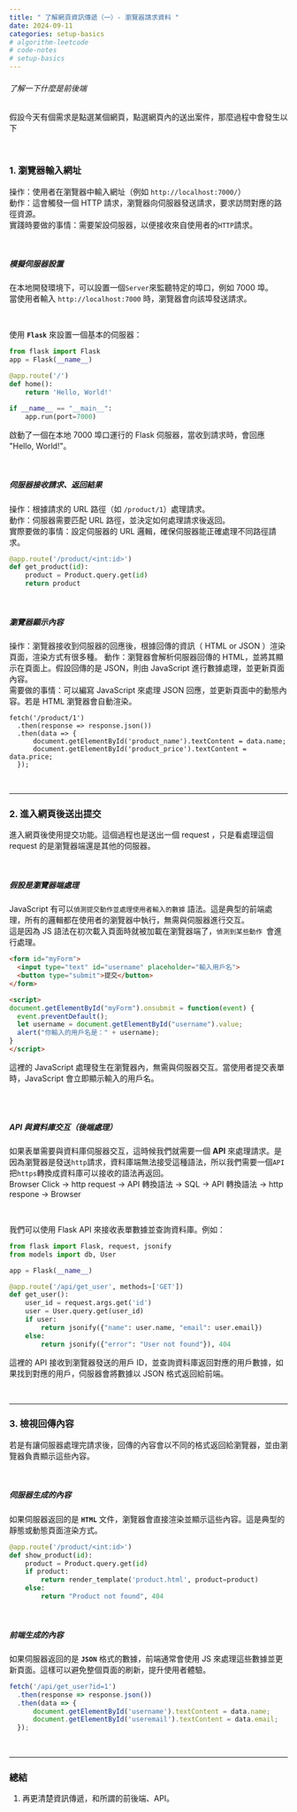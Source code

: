 ```yaml
---
title: " 了解網頁資訊傳遞（一）- 瀏覽器請求資料 "
date: 2024-09-11
categories: setup-basics
# algorithm-leetcode
# code-notes
# setup-basics
---
```

<!-- 大綱引言 -->
###### 了解一下什麼是前後端
<!-- 正文 -->

假設今天有個需求是點選某個網頁，點選網頁內的送出案件，那麼過程中會發生以下

<br>

### 1. 瀏覽器輸入網址

操作：使用者在瀏覽器中輸入網址（例如 `http://localhost:7000/`）  
動作：這會觸發一個 HTTP 請求，瀏覽器向伺服器發送請求，要求訪問對應的路徑資源。  
實踐時要做的事情：需要架設伺服器，以便接收來自使用者的`HTTP`請求。

<br>

##### 模擬伺服器設置

在本地開發環境下，可以設置一個`Server`來監聽特定的埠口，例如 7000 埠。  
當使用者輸入 `http://localhost:7000` 時，瀏覽器會向該埠發送請求。

<br>

使用 **`Flask`** 來設置一個基本的伺服器：  


```python
from flask import Flask
app = Flask(__name__)

@app.route('/')
def home():
    return 'Hello, World!'

if __name__ == "__main__":
    app.run(port=7000)
```
啟動了一個在本地 7000 埠口運行的 Flask 伺服器，當收到請求時，會回應 "Hello, World!"。

<br>

##### 伺服器接收請求、返回結果
操作：根據請求的 URL 路徑（如 `/product/1`）處理請求。    
動作：伺服器需要匹配 URL 路徑，並決定如何處理請求後返回。  
實際要做的事情：設定伺服器的 URL 邏輯，確保伺服器能正確處理不同路徑請求。  



   ```python
   @app.route('/product/<int:id>')
   def get_product(id):
       product = Product.query.get(id)
       return product
   ```

<br>


##### 瀏覽器顯示內容
操作：瀏覽器接收到伺服器的回應後，根據回傳的資訊（ HTML or JSON ）渲染頁面，渲染方式有很多種。
動作：瀏覽器會解析伺服器回傳的 HTML，並將其顯示在頁面上。假設回傳的是 JSON，則由 JavaScript 進行數據處理，並更新頁面內容。  
需要做的事情：可以編寫 JavaScript 來處理 JSON 回應，並更新頁面中的動態內容。若是 HTML 瀏覽器會自動渲染。  
```JS
fetch('/product/1')
  .then(response => response.json())
  .then(data => {
      document.getElementById('product_name').textContent = data.name;
      document.getElementById('product_price').textContent = data.price;
  });
```

<br>

---

### 2. 進入網頁後送出提交

進入網頁後使用提交功能。這個過程也是送出一個 request ，只是看處理這個 request 的是瀏覽器端還是其他的伺服器。

<br>

##### 假設是瀏覽器端處理

JavaScript 有可以` 偵測提交動作並處理使用者輸入的數據 ` 語法。這是典型的前端處理，所有的邏輯都在使用者的瀏覽器中執行，無需與伺服器進行交互。  
這是因為 JS 語法在初次載入頁面時就被加載在瀏覽器端了，`偵測到某些動作 `會進行處理。

```html
<form id="myForm">
  <input type="text" id="username" placeholder="輸入用戶名">
  <button type="submit">提交</button>
</form>

<script>
document.getElementById("myForm").onsubmit = function(event) {
  event.preventDefault();
  let username = document.getElementById("username").value;
  alert("你輸入的用戶名是：" + username);
}
</script>
```

這裡的 JavaScript 處理發生在瀏覽器內，無需與伺服器交互。當使用者提交表單時，JavaScript 會立即顯示輸入的用戶名。

<br>
<br>

##### API 與資料庫交互（後端處理）

如果表單需要與資料庫伺服器交互，這時候我們就需要一個 **API** 來處理請求。是因為瀏覽器是發送`http`請求，資料庫端無法接受這種語法，所以我們需要一個`API`把`https`轉換成資料庫可以接收的語法再返回。  
Browser Click -> http request -> API 轉換語法 -> SQL -> API 轉換語法 -> http respone -> Browser 

<br>

我們可以使用 Flask API 來接收表單數據並查詢資料庫。例如：

```python
from flask import Flask, request, jsonify
from models import db, User

app = Flask(__name__)

@app.route('/api/get_user', methods=['GET'])
def get_user():
    user_id = request.args.get('id')
    user = User.query.get(user_id)
    if user:
        return jsonify({"name": user.name, "email": user.email})
    else:
        return jsonify({"error": "User not found"}), 404
```

這裡的 API 接收到瀏覽器發送的用戶 ID，並查詢資料庫返回對應的用戶數據，如果找到對應的用戶，伺服器會將數據以 JSON 格式返回給前端。

<br>

---

### 3. 檢視回傳內容

若是有讓伺服器處理完請求後，回傳的內容會以不同的格式返回給瀏覽器，並由瀏覽器負責顯示這些內容。

<br>

##### 伺服器生成的內容

如果伺服器返回的是 **`HTML`** 文件，瀏覽器會直接渲染並顯示這些內容。這是典型的靜態或動態頁面渲染方式。

```python
@app.route('/product/<int:id>')
def show_product(id):
    product = Product.query.get(id)
    if product:
        return render_template('product.html', product=product)
    else:
        return "Product not found", 404
```


<br>

##### 前端生成的內容

如果伺服器返回的是 **`JSON`** 格式的數據，前端通常會使用 JS 來處理這些數據並更新頁面。這樣可以避免整個頁面的刷新，提升使用者體驗。

```javascript
fetch('/api/get_user?id=1')
  .then(response => response.json())
  .then(data => {
      document.getElementById('username').textContent = data.name;
      document.getElementById('useremail').textContent = data.email;
  });
```

<br>

---

### 總結
1. 再更清楚資訊傳遞，和所謂的前後端、API。